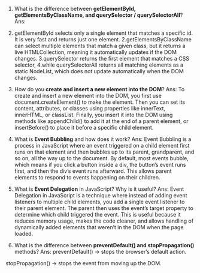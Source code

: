 
1. What is the difference between **getElementById, getElementsByClassName, and querySelector / querySelectorAll**?
Ans:
1. getElementById selects only a single element that matches a specific id. It is very fast and returns just one element. 2.getElementsByClassName can select multiple elements that match a given class, but it returns a live HTMLCollection, meaning it automatically updates if the DOM changes. 3.querySelector returns the first element that matches a CSS selector, 4.while querySelectorAll returns all matching elements as a static NodeList, which does not update automatically when the DOM changes.
2. How do you **create and insert a new element into the DOM**?
Ans:
To create and insert a new element into the DOM, you first use document.createElement() to make the element. Then you can set its content, attributes, or classes using properties like innerText, innerHTML, or classList. Finally, you insert it into the DOM using methods like appendChild() to add it at the end of a parent element, or insertBefore() to place it before a specific child element.


3. What is **Event Bubbling** and how does it work?
Ans:
Event Bubbling is a process in JavaScript where an event triggered on a child element first runs on that element and then bubbles up to its parent, grandparent, and so on, all the way up to the document. By default, most events bubble, which means if you click a button inside a div, the button’s event runs first, and then the div’s event runs afterward. This allows parent elements to respond to events happening on their children.


4. What is **Event Delegation** in JavaScript? Why is it useful?
Ans:
Event Delegation in JavaScript is a technique where instead of adding event listeners to multiple child elements, you add a single event listener to their parent element. The parent then uses the event’s target property to determine which child triggered the event. This is useful because it reduces memory usage, makes the code cleaner, and allows handling of dynamically added elements that weren’t in the DOM when the page loaded.


5. What is the difference between **preventDefault() and stopPropagation()** methods?
Ans:
preventDefault() → stops the browser’s default action.

stopPropagation() → stops the event from moving up the DOM.